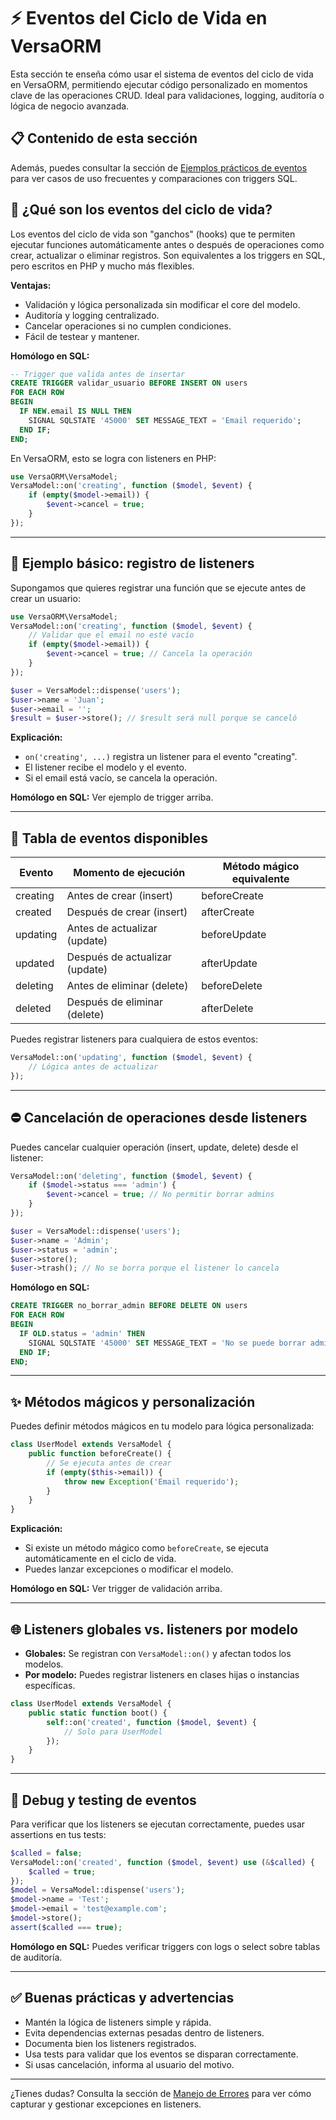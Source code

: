 # ⚡️ Eventos del Ciclo de Vida en VersaORM

Esta sección te enseña cómo usar el sistema de eventos del ciclo de vida en VersaORM, permitiendo ejecutar código personalizado en momentos clave de las operaciones CRUD. Ideal para validaciones, logging, auditoría o lógica de negocio avanzada.

## 📋 Contenido de esta sección

Además, puedes consultar la sección de [Ejemplos prácticos de eventos](eventos-ciclo-vida-ejemplos.md) para ver casos de uso frecuentes y comparaciones con triggers SQL.


## 🚦 ¿Qué son los eventos del ciclo de vida?

Los eventos del ciclo de vida son "ganchos" (hooks) que te permiten ejecutar funciones automáticamente antes o después de operaciones como crear, actualizar o eliminar registros. Son equivalentes a los triggers en SQL, pero escritos en PHP y mucho más flexibles.

**Ventajas:**
- Validación y lógica personalizada sin modificar el core del modelo.
- Auditoría y logging centralizado.
- Cancelar operaciones si no cumplen condiciones.
- Fácil de testear y mantener.

**Homólogo en SQL:**
```sql
-- Trigger que valida antes de insertar
CREATE TRIGGER validar_usuario BEFORE INSERT ON users
FOR EACH ROW
BEGIN
  IF NEW.email IS NULL THEN
    SIGNAL SQLSTATE '45000' SET MESSAGE_TEXT = 'Email requerido';
  END IF;
END;
```

En VersaORM, esto se logra con listeners en PHP:

```php
use VersaORM\VersaModel;
VersaModel::on('creating', function ($model, $event) {
    if (empty($model->email)) {
        $event->cancel = true;
    }
});
```

---

## 🏁 Ejemplo básico: registro de listeners

Supongamos que quieres registrar una función que se ejecute antes de crear un usuario:

```php
use VersaORM\VersaModel;
VersaModel::on('creating', function ($model, $event) {
    // Validar que el email no esté vacío
    if (empty($model->email)) {
        $event->cancel = true; // Cancela la operación
    }
});

$user = VersaModel::dispense('users');
$user->name = 'Juan';
$user->email = '';
$result = $user->store(); // $result será null porque se canceló
```

**Explicación:**
- `on('creating', ...)` registra un listener para el evento "creating".
- El listener recibe el modelo y el evento.
- Si el email está vacío, se cancela la operación.

**Homólogo en SQL:**
Ver ejemplo de trigger arriba.

---

## 📅 Tabla de eventos disponibles

| Evento     | Momento de ejecución           | Método mágico equivalente |
|------------|-------------------------------|--------------------------|
| creating   | Antes de crear (insert)       | beforeCreate             |
| created    | Después de crear (insert)     | afterCreate              |
| updating   | Antes de actualizar (update)  | beforeUpdate             |
| updated    | Después de actualizar (update)| afterUpdate              |
| deleting   | Antes de eliminar (delete)    | beforeDelete             |
| deleted    | Después de eliminar (delete)  | afterDelete              |

Puedes registrar listeners para cualquiera de estos eventos:

```php
VersaModel::on('updating', function ($model, $event) {
    // Lógica antes de actualizar
});
```

---

## ⛔ Cancelación de operaciones desde listeners

Puedes cancelar cualquier operación (insert, update, delete) desde el listener:

```php
VersaModel::on('deleting', function ($model, $event) {
    if ($model->status === 'admin') {
        $event->cancel = true; // No permitir borrar admins
    }
});

$user = VersaModel::dispense('users');
$user->name = 'Admin';
$user->status = 'admin';
$user->store();
$user->trash(); // No se borra porque el listener lo cancela
```

**Homólogo en SQL:**
```sql
CREATE TRIGGER no_borrar_admin BEFORE DELETE ON users
FOR EACH ROW
BEGIN
  IF OLD.status = 'admin' THEN
    SIGNAL SQLSTATE '45000' SET MESSAGE_TEXT = 'No se puede borrar admin';
  END IF;
END;
```

---

## ✨ Métodos mágicos y personalización

Puedes definir métodos mágicos en tu modelo para lógica personalizada:

```php
class UserModel extends VersaModel {
    public function beforeCreate() {
        // Se ejecuta antes de crear
        if (empty($this->email)) {
            throw new Exception('Email requerido');
        }
    }
}
```

**Explicación:**
- Si existe un método mágico como `beforeCreate`, se ejecuta automáticamente en el ciclo de vida.
- Puedes lanzar excepciones o modificar el modelo.

**Homólogo en SQL:**
Ver trigger de validación arriba.

---

## 🌐 Listeners globales vs. listeners por modelo

- **Globales:** Se registran con `VersaModel::on()` y afectan todos los modelos.
- **Por modelo:** Puedes registrar listeners en clases hijas o instancias específicas.

```php
class UserModel extends VersaModel {
    public static function boot() {
        self::on('created', function ($model, $event) {
            // Solo para UserModel
        });
    }
}
```

---

## 🐞 Debug y testing de eventos

Para verificar que los listeners se ejecutan correctamente, puedes usar assertions en tus tests:

```php
$called = false;
VersaModel::on('created', function ($model, $event) use (&$called) {
    $called = true;
});
$model = VersaModel::dispense('users');
$model->name = 'Test';
$model->email = 'test@example.com';
$model->store();
assert($called === true);
```

**Homólogo en SQL:**
Puedes verificar triggers con logs o select sobre tablas de auditoría.

---

## ✅ Buenas prácticas y advertencias

- Mantén la lógica de listeners simple y rápida.
- Evita dependencias externas pesadas dentro de listeners.
- Documenta bien los listeners registrados.
- Usa tests para validar que los eventos se disparan correctamente.
- Si usas cancelación, informa al usuario del motivo.

---

¿Tienes dudas? Consulta la sección de [Manejo de Errores](../03-basico/manejo-errores.md) para ver cómo capturar y gestionar excepciones en listeners.
